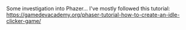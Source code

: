 Some investigation into Phazer... I've mostly followed this tutorial: https://gamedevacademy.org/phaser-tutorial-how-to-create-an-idle-clicker-game/

